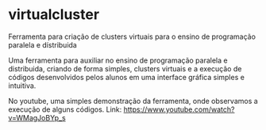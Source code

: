 # virtualcluster
Ferramenta para criação de clusters virtuais para o ensino de programação paralela e dístribuida

Uma ferramenta para auxiliar no ensino de programação paralela e distribuida, criando de forma 
simples, clusters virtuais e a execução de códigos desenvolvidos pelos alunos em uma interface gráfica
simples e intuitiva.

No youtube, uma simples demonstração da ferramenta, onde observamos a execução de alguns códigos.
Link: https://www.youtube.com/watch?v=WMagJoBYp_s
